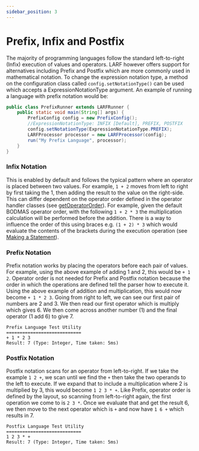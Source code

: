 ```yaml
---
sidebar_position: 3
---
```

# Prefix, Infix and Postfix
The majority of programming languages follow the standard left-to-right (Infix) execution of values 
and operators. LARF however offers support for alternatives including Prefix and Postfix which are 
more commonly used in mathematical notation. To change the expression notation type, a method on the
configuration class called ``config.setNotationType()`` can be used which accepts a ExpressionNotationType
argument. An example of running a language with prefix notation would be:
```java
public class PrefixRunner extends LARFRunner {
    public static void main(String[] args) {
        PrefixConfig config = new PrefixConfig();
        //ExpressionNotationType: INFIX [Default], PREFIX, POSTFIX
        config.setNotationType(ExpressionNotationType.PREFIX);
        LARFProcessor processor = new LARFProcessor(config);
        run("My Prefix Language", processor);
    }
}
```
### Infix Notation
This is enabled by default and follows the typical pattern where an operator is placed between two
values. For example, ``1 + 2`` moves from left to right by first taking the 1, then adding the
result to the value on the right-side. This can differ dependent on the operator order defined in
the operator handler classes (see [getOperatorOrder](/docs/toolkit/operators.md)). For example,
given the default BODMAS operator order, with the following ``1 + 2 * 3`` the multiplication calculation
will be performed before the addition. There is a way to influence the order of this using braces e.g.
``(1 + 2) * 3`` which would evaluate the contents of the brackets during the execution operation (see
[Making a Statement](/docs/tutorial/make-a-statement.md)).
### Prefix Notation
Prefix notation works by placing the operators before each pair of values. For example, using the
above example of adding 1 and 2, this would be ``+ 1 2``. Operator order is not needed for Prefix
and Postfix notation because the order in which the operations are defined tell the parser how
to execute it. Using the above example of addition and multiplication, this would now become
``+ 1 * 2 3``. Going from right to left, we can see our first pair of numbers are 2 and 3. We then
read our first operator which is multiply which gives 6. We then come across another number (1) and
the final operator (1 add 6) to give 7.
```
Prefix Language Test Utility
============================
+ 1 * 2 3
Result: 7 (Type: Integer, Time taken: 5ms)
```
### Postfix Notation
Postfix notation scans for an operator from left-to-right. If we take the example ``1 2 +``, we scan
until we find the ``+`` then take the two operands to the left to execute. If we expand that to include
a multiplication where 2 is multiplied by 3, this would become ``1 2 3 * +``. Like Prefix, operator order
is defined by the layout, so scanning from left-to-right again, the first operation we come to is ``2 3 *``.
Once we evaluate that and get the result 6, we then move to the next operator which is ``+`` and now have
``1 6 +`` which results in 7.
```
Postfix Language Test Utility
============================
1 2 3 * +
Result: 7 (Type: Integer, Time taken: 5ms)
```
